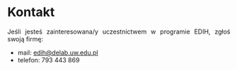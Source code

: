 
# **Kontakt**


<div style="text-align:justify; margin-bottom: 10px;">
Jeśli jesteś zainteresowana/y uczestnictwem w programie EDIH, zgłoś swoją firmę:
</div>

  - mail: edih@delab.uw.edu.pl
  - telefon: 793 443 869